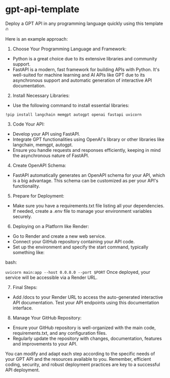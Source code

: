 # gpt-api-template
Deploy a GPT API in any programming language quickly using this template :fire:

Here is an example approach:

1. Choose Your Programming Language and Framework:

- Python is a great choice due to its extensive libraries and community support.
- FastAPI is a modern, fast framework for building APIs with Python. It's well-suited for machine learning and AI APIs like GPT due to its asynchronous support and automatic generation of interactive API documentation.

2. Install Necessary Libraries:
- Use the following command to install essential libraries:

`!pip install langchain memgpt autogpt openai fastapi uvicorn`

3. Code Your API:
- Develop your API using FastAPI.
- Integrate GPT functionalities using OpenAI's library or other libraries like langchain, memgpt, autogpt.
- Ensure you handle requests and responses efficiently, keeping in mind the asynchronous nature of FastAPI.

4. Create OpenAPI Schema:

- FastAPI automatically generates an OpenAPI schema for your API, which is a big advantage.
This schema can be customized as per your API's functionality.

5. Prepare for Deployment:

- Make sure you have a requirements.txt file listing all your dependencies.
If needed, create a .env file to manage your environment variables securely.

6. Deploying on a Platform like Render:

- Go to Render and create a new web service.
- Connect your GitHub repository containing your API code.
- Set up the environment and specify the start command, typically something like:

bash:

`uvicorn main:app --host 0.0.0.0 --port $PORT`
Once deployed, your service will be accessible via a Render URL.

7. Final Steps:

- Add /docs to your Render URL to access the auto-generated interactive API documentation.
Test your API endpoints using this documentation interface.

8. Manage Your GitHub Repository:

- Ensure your GitHub repository is well-organized with the main code, requirements.txt, and any configuration files.
- Regularly update the repository with changes, documentation, features and improvements to your API.

You can modify and adapt each step according to the specific needs of your GPT API and the resources available to you. Remember, efficient coding, security, and robust deployment practices are key to a successful API deployment.
